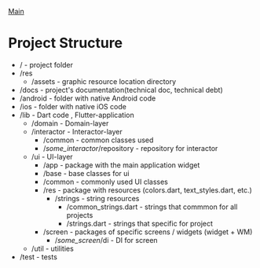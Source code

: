 [Main](../main.md)

# Project Structure

- / - project folder
- /res
    - /assets - graphic resource location directory
- /docs - project's documentation(technical doc, technical debt)
- /android - folder with native Android code
- /ios - folder with native iOS code
- /lib - Dart code , Flutter-application
    - /domain - Domain-layer
    - /interactor - Interactor-layer
        - /common - common classes used
        - /*some_interactor*/repository - repository for interactor
    - /ui - UI-layer
        - /app - package with the main application widget
        - /base - base classes for ui
        - /common - commonly used UI classes
        - /res - package with resources (colors.dart, text_styles.dart, etc.)
          - /strings - string resources
            - /common_strings.dart - strings that commmon for all projects
            - /strings.dart - strings that specific for project
        - /screen - packages of specific screens / widgets (widget + WM)
            - /*some_screen*/di - DI for screen
    - /util - utilities
- /test - tests
